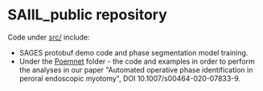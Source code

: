 # SAIIL_public repository

Code under [src/](./src/) include: 

* SAGES protobuf demo code and phase segmentation model training.
* Under the [Poemnet](./src/poemnet) folder - the code and examples in order to perform the
analyses in our paper "Automated operative phase identification in
peroral endoscopic myotomy", DOI 10.1007/s00464-020-07833-9.
